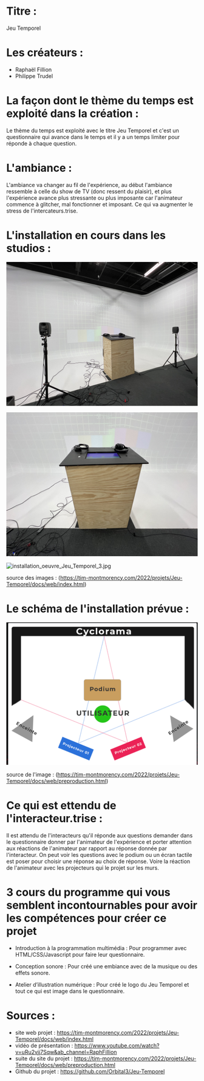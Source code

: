 # Titre :

Jeu Temporel

# Les créateurs :

- Raphaël Fillion
- Philippe Trudel

# La façon dont le thème du temps est exploité dans la création :

Le thème du temps est exploité avec le titre Jeu Temporel et c'est un questionnaire qui avance dans le temps et il y a un temps limiter pour réponde à chaque question.

# L'ambiance :

L'ambiance va changer au fil de l'expérience, au début l'ambiance ressemble à celle du show de TV (donc ressent du plaisir), et plus l'expérience avance plus stressante ou plus imposante car l'animateur commence à glitcher, mal fonctionner et imposant. Ce qui va augmenter le stress de l'intercateurs.trise.

# L'installation en cours dans les studios :

![installation_oeuvre_Jeu_Temporel_1.jpeg](medias_Jeu_Temporel/installation_oeuvre_Jeu_Temporel_1.jpeg)

![installation_oeuvre_Jeu_Temporel_2.jpeg](medias_Jeu_Temporel/installation_oeuvre_Jeu_Temporel_2.jpeg)

![installation_oeuvre_Jeu_Temporel_3.jpg](medias_Jeu_Temporel/installation_oeuvre_Jeu_Temporel_3.jpg)

source des images : (https://tim-montmorency.com/2022/projets/Jeu-Temporel/docs/web/index.html)

# Le schéma de l'installation prévue :

![shema_installation_oeuvre_Jeu_Temporel.PNG](medias_Jeu_Temporel/shema_installation_oeuvre_Jeu_Temporel.PNG)

source de l'image : (https://tim-montmorency.com/2022/projets/Jeu-Temporel/docs/web/preproduction.html)

# Ce qui est ettendu de l'interacteur.trise :

Il est attendu de l'interacteurs qu'il réponde aux questions demander dans le questionnaire donner par l'animateur de l'expérience et porter attention aux réactions de l'animateur par rapport au réponse donnée par l'interacteur. On peut voir les questions avec le podium ou un écran tactile est poser pour choisir une réponse au choix de réponse. Voire la réaction de l'animateur avec les projecteurs qui le projet sur les murs.

# 3 cours du programme qui vous semblent incontournables pour avoir les compétences pour créer ce projet

- Introduction à la programmation multimédia :
Pour programmer avec HTML/CSS/Javascript pour faire leur questionnaire.

- Conception sonore :
Pour créé une embiance avec de la musique ou des effets sonore.

- Atelier d’illustration numérique :
Pour créé le logo du Jeu Temporel et tout ce qui est image dans le questionnaire.

# Sources :

- site web projet : https://tim-montmorency.com/2022/projets/Jeu-Temporel/docs/web/index.html
- vidéo de présentation : https://www.youtube.com/watch?v=uRu2vjj7Sqw&ab_channel=RaphFillion
- suite du site du projet : https://tim-montmorency.com/2022/projets/Jeu-Temporel/docs/web/preproduction.html
- Github du projet : https://github.com/Orbital3/Jeu-Temporel
